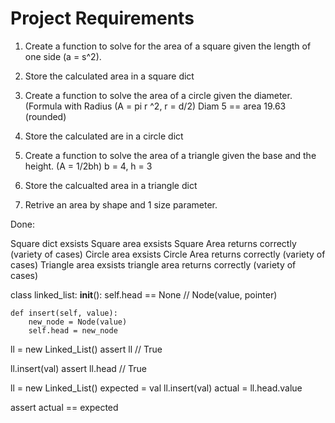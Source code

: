 # Project Requirements

1. Create a function to solve for the area of a square given the length of one side (a = s^2).
2. Store the calculated area in a square dict
3. Create a function to solve the area of a circle given the diameter. (Formula with Radius (A = pi r ^2, r = d/2) Diam 5 == area 19.63 (rounded)
4. Store the calculated are in a circle dict
5. Create a function to solve the area of a triangle given the base and the height. (A = 1/2bh) b = 4, h = 3 
6. Store the calcualted area in a triangle dict 
   
7. Retrive an area by shape and 1 size parameter.



Done: 

Square dict exsists 
Square area exsists 
Square Area returns correctly (variety of cases)
Circle area exsists 
Circle Area returns correctly (variety of cases)
Triangle area exsists 
triangle area returns correctly (variety of cases) 







class linked_list: 
    __init__():
        self.head == None // Node(value, pointer)

    def insert(self, value): 
        new_node = Node(value)
        self.head = new_node


ll = new Linked_List()
assert ll // True 

ll.insert(val)
assert ll.head // True


ll = new Linked_List()
expected = val 
ll.insert(val)
actual = ll.head.value

assert actual == expected

